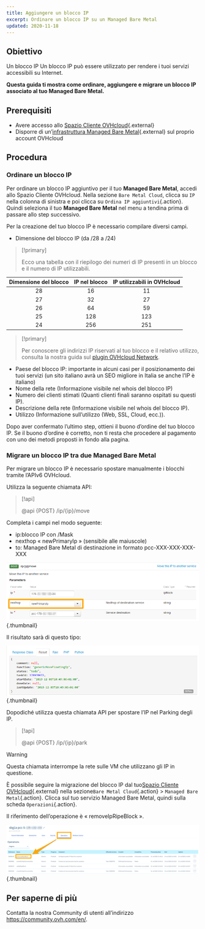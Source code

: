 ```yaml
---
title: Aggiungere un blocco IP
excerpt: Ordinare un blocco IP su un Managed Bare Metal
updated: 2020-11-18
---
```


## Obiettivo

Un blocco IP Un blocco IP può essere utilizzato per rendere i tuoi servizi accessibili su Internet. 

**Questa guida ti mostra come ordinare, aggiungere e migrare un blocco IP associato al tuo Managed Bare Metal.**

## Prerequisiti

* Avere accesso allo [Spazio Cliente OVHcloud](https://www.ovh.com/auth/?action=gotomanager&from=https://www.ovh.it/&ovhSubsidiary=it){.external}
* Disporre di un’[infrastruttura Managed Bare Metal](https://www.ovhcloud.com/it/managed-bare-metal/){.external} sul proprio account OVHcloud

## Procedura

### Ordinare un blocco IP

Per ordinare un blocco IP aggiuntivo per il tuo **Managed Bare Metal**, accedi allo Spazio Cliente OVHcloud. Nella sezione `Bare Metal Cloud`, clicca su `IP` nella colonna di sinistra e poi clicca su `Ordina IP aggiuntivi`{.action}. Quindi seleziona il tuo **Managed Bare Metal** nel menu a tendina prima di passare allo step successivo.

Per la creazione del tuo blocco IP è necessario compilare diversi campi.

- Dimensione del blocco IP (da /28 a /24)

> [!primary]
>
> Ecco una tabella con il riepilogo dei numeri di IP presenti in un blocco e il numero di IP utilizzabili.
> 

|Dimensione del blocco|IP nel blocco|IP utilizzabili in OVHcloud|
|:---:|:---:|:---:|
|28|16|11|
|27|32|27|
|26|64|59|
|25|128|123|
|24|256|251|

> [!primary]
>
> Per conoscere gli indirizzi IP riservati al tuo blocco e il relativo utilizzo, consulta la nostra guida sul [plugin OVHcloud Network](/pages/bare_metal_cloud/managed_bare_metal/plugin_ovh_network).
>

- Paese del blocco IP:  importante in alcuni casi per il posizionamento dei tuoi servizi (un sito italiano avrà un SEO migliore in Italia se anche l’IP è italiano)
- Nome della rete (Informazione visibile nel whois del blocco IP)
- Numero dei clienti stimati (Quanti clienti finali saranno ospitati su questi IP).
- Descrizione della rete (Informazione visibile nel whois del blocco IP).
- Utilizzo (Informazione sull’utilizzo (Web, SSL, Cloud, ecc.)).

Dopo aver confermato l’ultimo step, ottieni il buono d’ordine del tuo blocco IP. Se il buono d’ordine è corretto, non ti resta che procedere al pagamento con uno dei metodi proposti in fondo alla pagina.

### Migrare un blocco IP tra due Managed Bare Metal

Per migrare un blocco IP è necessario spostare manualmente i blocchi tramite l’APIv6 OVHcloud.

Utilizza la seguente chiamata API:

> [!api]
>
> @api {POST} /ip/{ip}/move
> 

Completa i campi nel modo seguente:

- ip:blocco IP con /Mask
- nexthop « newPrimaryIp » (sensibile alle maiuscole)
- to: Managed Bare Metal di destinazione in formato pcc-XXX-XXX-XXX-XXX

![champ nexthop](images/move-api.png){.thumbnail}

Il risultato sarà di questo tipo:

![champ nexthop](images/api-result.png){.thumbnail}

Dopodiché utilizza questa chiamata API per spostare l’IP nel Parking degli IP. 

> [!api]
>
> @api {POST} /ip/{ip}/park
> 

> [!warning]
>
> Questa chiamata interrompe la rete sulle VM che utilizzano gli IP in questione.
>

È possibile seguire la migrazione del blocco IP dal tuo[Spazio Cliente OVHcloud](https://www.ovh.com/auth/?action=gotomanager&from=https://www.ovh.it/&ovhSubsidiary=it){.external} nella sezione`Bare Metal Cloud`{.action} > `Managed Bare Metal`{.action}. Clicca sul tuo servizio Managed Bare Metal, quindi sulla scheda `Operazioni`{.action}.

Il riferimento dell’operazione è « removeIpRipeBlock ».

![operations manager](images/operations.png){.thumbnail}

## Per saperne di più

Contatta la nostra Community di utenti all’indirizzo <https://community.ovh.com/en/>.

